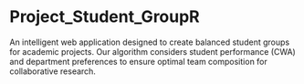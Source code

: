 # Project_Student_GroupR
An intelligent web application designed to create balanced student groups for academic projects. Our algorithm considers student performance (CWA) and department preferences to ensure optimal team composition for collaborative research.
